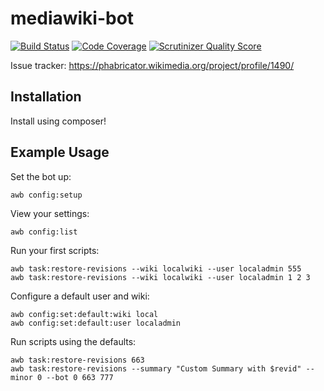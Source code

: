 mediawiki-bot
==================
[![Build Status](https://travis-ci.org/addwiki/mediawiki-bot.png?branch=master)](https://travis-ci.org/addwiki/mediawiki-bot)
[![Code Coverage](https://scrutinizer-ci.com/g/addwiki/mediawiki-bot/badges/coverage.png?s=fae232d8c82ba16e2123faa640983cb22f96f51d)](https://scrutinizer-ci.com/g/addwiki/mediawiki-bot/)
[![Scrutinizer Quality Score](https://scrutinizer-ci.com/g/addwiki/mediawiki-bot/badges/quality-score.png?s=eda891f8ffeff635f1b36994d42370650b59e718)](https://scrutinizer-ci.com/g/addwiki/mediawiki-bot/)

Issue tracker: https://phabricator.wikimedia.org/project/profile/1490/

## Installation

Install using composer!

## Example Usage

Set the bot up:

    awb config:setup

View your settings:

    awb config:list

Run your first scripts:

    awb task:restore-revisions --wiki localwiki --user localadmin 555
    awb task:restore-revisions --wiki localwiki --user localadmin 1 2 3

Configure a default user and wiki:

    awb config:set:default:wiki local
    awb config:set:default:user localadmin

Run scripts using the defaults:

    awb task:restore-revisions 663
    awb task:restore-revisions --summary "Custom Summary with $revid" --minor 0 --bot 0 663 777
